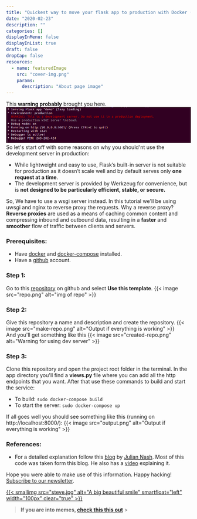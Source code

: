 ```yaml
---
title: "Quickest way to move your flask app to production with Docker (In 5 minutes)"
date: "2020-02-23"
description: ""
categories: []
displayInMenu: false
displayInList: true
draft: false
dropCap: false
resources:
  - name: featuredImage
    src: "cover-img.png"
    params:
      description: "About page image"
---
```


This **warning probably** brought you here.
![alt-image](warning.png)
So let's start off with some reasons on why you should'nt use the development server in production:

- While lightweight and easy to use, Flask’s built-in server is not suitable for production as it doesn’t scale well and by default serves only **one request at a time**.
- The development server is provided by Werkzeug for convenience, but is **not designed to be particularly efficient, stable, or secure.**

So, We have to use a wsgi server instead. In this tutorial we'll be using uwsgi and nginx to reverse proxy the requests.
Why a reverse proxy? **Reverse proxies** are used as a means of caching common content and compressing inbound and outbound data, resulting in a **faster** and **smoother** flow of traffic between clients and servers.

### Prerequisites:

- Have [docker](https://docs.docker.com/v17.09/engine/installation/) and [docker-compose](https://docs.docker.com/v17.09/compose/install/) installed.
- Have a [github](https://github.com/join) account.

### Step 1:

Go to this [repository](https://github.com/ST2-EV/simple-flask-production-server) on github and select **Use this template**.
{{< image src="repo.png" alt="img of repo" >}}

### Step 2:

Give this repository a name and description and create the repository.
{{< image src="make-repo.png" alt="Output if everything is working" >}}
<br />
And you'll get something like this
{{< image src="created-repo.png" alt="Warning for using dev server" >}}

### Step 3:

Clone this repository and open the project root folder in the terminal.
In the app directory you'll find a **views.py** file where you can add all the http endpoints that you want.
After that use these commands to build and start the service:

- To build:
  `sudo docker-compose build`
- To start the server:
  `sudo docker-compose up`

If all goes well you should see something like this (running on http://localhost:8000/):
{{< image src="output.png" alt="Output if everything is working" >}}

### References:

- For a detailed explanation follow this [blog](https://pythonise.com/series/learning-flask/building-a-flask-app-with-docker-compose) by [Julian Nash](https://pythonise.com/authors/Julian%20Nash). Most of this code was taken form this blog. He also has a [video](https://youtu.be/dVEjSmKFUVI) explaining it.

Hope you were able to make use of this information.
Happy hacking!
[Subscribe to our newsletter](https://tinyletter.com/danklabs).

[{{< smallimg src="steve.jpg" alt="A big beautiful smile" smartfloat="left" width="100px" clear="true" >}}](/post/about/)

> **If you are into memes, [check this this out](/blog/meh-meh/)** > <br/>
